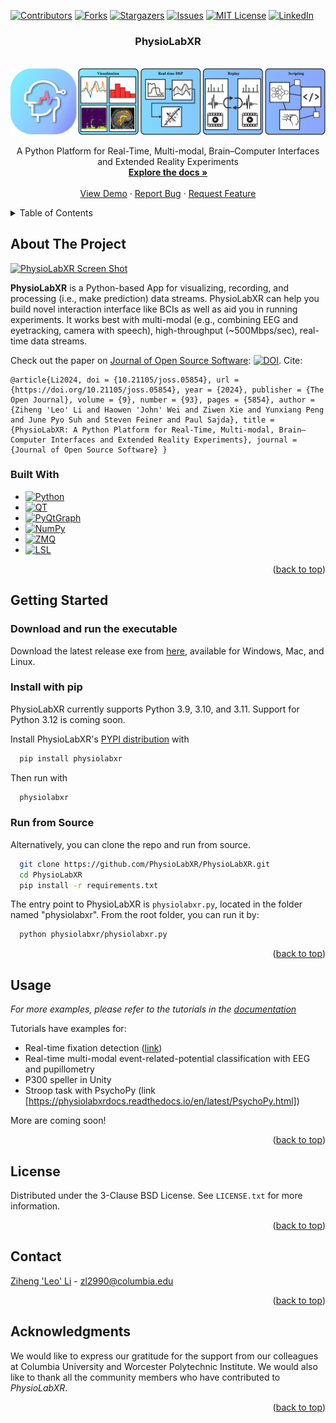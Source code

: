 [![Contributors][contributors-shield]][contributors-url]
[![Forks][forks-shield]][forks-url]
[![Stargazers][stars-shield]][stars-url]
[![Issues][issues-shield]][issues-url]
[![MIT License][license-shield]][license-url]
[![LinkedIn][linkedin-shield]][linkedin-url]



<h3 align="center">PhysioLabXR</h3>

<!-- PROJECT LOGO -->
<br />
<div align="center">
  <a href="https://github.com/PhysioLabXR/PhysioLabXR">
    <img src="physiolabxr/_media/readme/PhysioLabXR Overview.png" alt="Logo">
  </a>


  <p align="center">
    A Python Platform for Real-Time, Multi-modal, Brain–Computer Interfaces and Extended Reality Experiments
    <br />
    <a href="https://physiolabxrdocs.readthedocs.io/en/latest/"><strong>Explore the docs »</strong></a>
    <br />
    <br />
    <a href="https://github.com/apocalyvec/physiolabxr">View Demo</a>
    ·
    <a href="https://github.com/apocalyvec/physiolabxr/issues">Report Bug</a>
    ·
    <a href="https://github.com/apocalyvec/physiolabxr/issues">Request Feature</a>
  </p>
</div>



<!-- TABLE OF CONTENTS -->
<details>
  <summary>Table of Contents</summary>
  <ol>
    <li>
      <a href="#about-the-project">About The Project</a>
      <ul>
        <li><a href="#built-with">Built With</a></li>
      </ul>
    </li>
    <li>
      <a href="#getting-started">Getting Started</a>
      <ul>
        <li><a href="#prerequisites">Prerequisites</a></li>
        <li><a href="#installation">Installation</a></li>
      </ul>
    </li>
    <li><a href="#usage">Usage</a></li>
    <li><a href="#roadmap">Roadmap</a></li>
    <li><a href="#contributing">Contributing</a></li>
    <li><a href="#license">License</a></li>
    <li><a href="#contact">Contact</a></li>
    <li><a href="#acknowledgments">Acknowledgments</a></li>
  </ol>
</details>



<!-- ABOUT THE PROJECT -->
## About The Project

[![PhysioLabXR Screen Shot][product-screenshot]](physiolabxr/_media/readme/AllPlottingFormat.png)

**PhysioLabXR** is a Python-based App for visualizing, recording, and processing (i.e., make prediction) 
data streams. PhysioLabXR can help you build novel interaction interface like BCIs as well as aid you in 
running experiments. It works best with multi-modal (e.g., combining EEG and eyetracking, camera with speech), high-throughput (~500Mbps/sec), real-time data streams.

[//]: # (Here's a blank template to get started: To avoid retyping too much info. Do a search and replace with your text editor for the following: `github_username`, `repo_name`, `twitter_handle`, `linkedin_username`, `email_client`, `email`, `project_title`, `project_description`)

[//]: # ()
[//]: # (<p align="right">&#40;<a href="#readme-top">back to top</a>&#41;</p>)


Check out the paper on [Journal of Open Source Software](https://doi.org/10.21105/joss.05854): [![DOI](https://joss.theoj.org/papers/10.21105/joss.05854/status.svg)](https://doi.org/10.21105/joss.05854). Cite:

```
@article{Li2024, doi = {10.21105/joss.05854}, url = {https://doi.org/10.21105/joss.05854}, year = {2024}, publisher = {The Open Journal}, volume = {9}, number = {93}, pages = {5854}, author = {Ziheng 'Leo' Li and Haowen 'John' Wei and Ziwen Xie and Yunxiang Peng and June Pyo Suh and Steven Feiner and Paul Sajda}, title = {PhysioLabXR: A Python Platform for Real-Time, Multi-modal, Brain–Computer Interfaces and Extended Reality Experiments}, journal = {Journal of Open Source Software} }
```

### Built With

* [![Python][Python.org]][Python-url]
* [![QT][QT.io]][QT-url]
* [![PyQtGraph][pyqtgraph.org]][pyqtgraph-url]
* [![NumPy][numpy.org]][numpy-url]
* [![ZMQ][zeromq.org]][zeromq-url]
* [![LSL][LSL.org]][LSL-url]

<p align="right">(<a href="#readme-top">back to top</a>)</p>



<!-- GETTING STARTED -->
## Getting Started

### Download and run the executable

Download the latest release exe from [here](https://github.com/PhysioLabXR/PhysioLabXR/releases), available for Windows, Mac, and Linux.

### Install with pip

PhysioLabXR currently supports Python 3.9, 3.10, and 3.11. Support for Python 3.12 is coming soon.

Install PhysioLabXR's [PYPI distribution](https://pypi.org/project/physiolabxr/) with

  ```sh
    pip install physiolabxr
  ```
Then run with

  ```sh
    physiolabxr
  ```

### Run from Source

Alternatively, you can clone the repo and run from source.

  ```sh
    git clone https://github.com/PhysioLabXR/PhysioLabXR.git
    cd PhysioLabXR
    pip install -r requirements.txt
  ```

The entry point to PhysioLabXR is `physiolabxr.py`, located in the folder named "physiolabxr". From the root folder, you can run it by:

  ```sh
    python physiolabxr/physiolabxr.py
  ```


<p align="right">(<a href="#readme-top">back to top</a>)</p>




## Usage


_For more examples, please refer to the tutorials in the [documentation](https://physiolabxrdocs.readthedocs.io/en/latest/index.html)_

Tutorials have examples for:

* Real-time fixation detection ([link](https://physiolabxrdocs.readthedocs.io/en/latest/FixationDetection.html))
* Real-time multi-modal event-related-potential classification with EEG and pupillometry
* P300 speller in Unity
* Stroop task with PsychoPy (link [https://physiolabxrdocs.readthedocs.io/en/latest/PsychoPy.html])

More are coming soon!

<p align="right">(<a href="#readme-top">back to top</a>)</p>


<!-- LICENSE -->
## License

Distributed under the 3-Clause BSD License. See `LICENSE.txt` for more information.

<p align="right">(<a href="#readme-top">back to top</a>)</p>



<!-- CONTACT -->
## Contact

[Ziheng 'Leo' Li](https://www.linkedin.com/in/ziheng-leo-li/) - zl2990@columbia.edu

<p align="right">(<a href="#readme-top">back to top</a>)</p>



<!-- ACKNOWLEDGMENTS -->
## Acknowledgments

We would like to express our gratitude for the support from our colleagues at Columbia University and Worcester Polytechnic Institute. 
We would also like to thank all the community members who have contributed to *PhysioLabXR*.


[//]: # (* []&#40;&#41;)

[//]: # (* []&#40;&#41;)

<p align="right">(<a href="#readme-top">back to top</a>)</p>



<!-- MARKDOWN LINKS & IMAGES -->
<!-- https://www.markdownguide.org/basic-syntax/#reference-style-links -->
[contributors-shield]: https://img.shields.io/github/contributors/apocalyvec/renalabapp.svg?style=for-the-badge
[contributors-url]: https://github.com/apocalyvec/renalabapp/graphs/contributors
[forks-shield]: https://img.shields.io/github/forks/apocalyvec/renalabapp.svg?style=for-the-badge
[forks-url]: https://github.com/apocalyvec/renalabapp/network/members
[stars-shield]: https://img.shields.io/github/stars/apocalyvec/renalabapp.svg?style=for-the-badge
[stars-url]: https://github.com/apocalyvec/renalabapp/stargazers
[issues-shield]: https://img.shields.io/github/issues/apocalyvec/renalabapp.svg?style=for-the-badge
[issues-url]: https://github.com/apocalyvec/renalabapp/issues
[license-shield]: https://img.shields.io/github/license/apocalyvec/renalabapp.svg?style=for-the-badge
[license-url]: https://github.com/apocalyvec/renalabapp/blob/master/LICENSE.txt
[linkedin-shield]: https://img.shields.io/badge/-LinkedIn-black.svg?style=for-the-badge&logo=linkedin&colorB=555
[linkedin-url]: https://www.linkedin.com/in/ziheng-leo-li/
[product-screenshot]: physiolabxr/_media/readme/AllPlottingFormat.png

[Python.org]: https://img.shields.io/badge/Python-000000?style=for-the-badge&logo=python&color=3776AB&logoColor=white
[Python-url]: https://python.org/

[QT.io]: https://img.shields.io/badge/QT-000000?style=for-the-badge&logo=qt
[QT-url]: https://qt.io/

[zeromq.org]: https://img.shields.io/badge/zeromq-000000?style=for-the-badge&logo=zeromq&color=DF0000
[zeromq-url]: https://qt.io/

[lsl.org]: https://img.shields.io/badge/lsl-000000?style=for-the-badge&color=lightgrey
[lsl-url]: https://labstreaminglayer.org

[pyqtgraph.org]: https://img.shields.io/badge/pyqtgraph-000000?style=for-the-badge&color=bbbbff
[pyqtgraph-url]: https://www.pyqtgraph.org/

[numpy.org]: https://img.shields.io/badge/numpy-000000?style=for-the-badge&logo=numpy&color=013243
[numpy-url]: https://www.numpy.org/

[Next-url]: https://python.org/
[React.js]: https://img.shields.io/badge/React-20232A?style=for-the-badge&logo=react&logoColor=61DAFB
[React-url]: https://reactjs.org/
[Vue.js]: https://img.shields.io/badge/Vue.js-35495E?style=for-the-badge&logo=vuedotjs&logoColor=4FC08D
[Vue-url]: https://vuejs.org/
[Angular.io]: https://img.shields.io/badge/Angular-DD0031?style=for-the-badge&logo=angular&logoColor=white
[Angular-url]: https://angular.io/
[Svelte.dev]: https://img.shields.io/badge/Svelte-4A4A55?style=for-the-badge&logo=svelte&logoColor=FF3E00
[Svelte-url]: https://svelte.dev/
[Laravel.com]: https://img.shields.io/badge/Laravel-FF2D20?style=for-the-badge&logo=laravel&logoColor=white
[Laravel-url]: https://laravel.com
[Bootstrap.com]: https://img.shields.io/badge/Bootstrap-563D7C?style=for-the-badge&logo=bootstrap&logoColor=white
[Bootstrap-url]: https://getbootstrap.com
[JQuery.com]: https://img.shields.io/badge/jQuery-0769AD?style=for-the-badge&logo=jquery&logoColor=white
[JQuery-url]: https://jquery.com 
